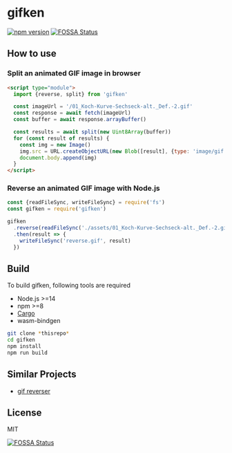 # gifken

[![npm version](https://img.shields.io/npm/v/gifken.svg)](https://www.npmjs.com/package/gifken) [![FOSSA Status](https://app.fossa.io/api/projects/git%2Bgithub.com%2Faaharu%2Fgifken.svg?type=shield)](https://app.fossa.io/projects/git%2Bgithub.com%2Faaharu%2Fgifken?ref=badge_shield)

## How to use

### Split an animated GIF image in browser

```html
<script type="module">
  import {reverse, split} from 'gifken'

  const imageUrl = '/01_Koch-Kurve-Sechseck-alt._Def.-2.gif'
  const response = await fetch(imageUrl)
  const buffer = await response.arrayBuffer()

  const results = await split(new Uint8Array(buffer))
  for (const result of results) {
    const img = new Image()
    img.src = URL.createObjectURL(new Blob([result], {type: 'image/gif'}))
    document.body.append(img)
  }
</script>
```

### Reverse an animated GIF image with Node.js

```javascript
const {readFileSync, writeFileSync} = require('fs')
const gifken = require('gifken')

gifken
  .reverse(readFileSync('./assets/01_Koch-Kurve-Sechseck-alt._Def.-2.gif'))
  .then(result => {
    writeFileSync('reverse.gif', result)
  })
```

## Build

To build gifken, following tools are required

- Node.js >=14
- npm >=8
- [Cargo](https://doc.rust-lang.org/cargo/getting-started/installation.html)
- wasm-bindgen

```bash
git clone *thisrepo*
cd gifken
npm install
npm run build
```

## Similar Projects

- [gif reverser](https://github.com/migerh/rustwasm-gif)

## License

MIT

[![FOSSA Status](https://app.fossa.io/api/projects/git%2Bgithub.com%2Faaharu%2Fgifken.svg?type=large)](https://app.fossa.io/projects/git%2Bgithub.com%2Faaharu%2Fgifken?ref=badge_large)
